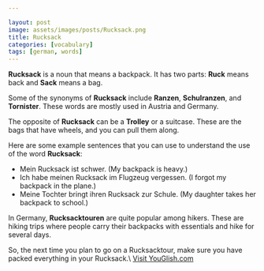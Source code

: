 ```yaml
---

layout: post
image: assets/images/posts/Rucksack.png
title: Rucksack
categories: [vocabulary]
tags: [german, words]
---
```


**Rucksack** is a noun that means a backpack. It has two parts: **Ruck** means back and **Sack** means a bag. 

Some of the synonyms of **Rucksack** include **Ranzen**, **Schulranzen**, and **Tornister**. These words are mostly used in Austria and Germany.

The opposite of **Rucksack** can be a **Trolley** or a suitcase. These are the bags that have wheels, and you can pull them along. 

Here are some example sentences that you can use to understand the use of the word **Rucksack**:

- Mein Rucksack ist schwer. (My backpack is heavy.)
- Ich habe meinen Rucksack im Flugzeug vergessen. (I forgot my backpack in the plane.)
- Meine Tochter bringt ihren Rucksack zur Schule. (My daughter takes her backpack to school.)

In Germany, **Rucksacktouren** are quite popular among hikers. These are hiking trips where people carry their backpacks with essentials and hike for several days. 

So, the next time you plan to go on a Rucksacktour, make sure you have packed everything in your Rucksack.\ <a id="yg-widget-0" class="youglish-widget" data-query="Rucksack" data-lang="german" data-components="8412" data-auto-start="0" data-bkg-color="theme_light" data-title="How%20to%20pronounce%20Rucksack%20in%20German"  rel="nofollow" href="https://youglish.com">Visit YouGlish.com</a><script async src="https://youglish.com/public/emb/widget.js" charset="utf-8"></script>